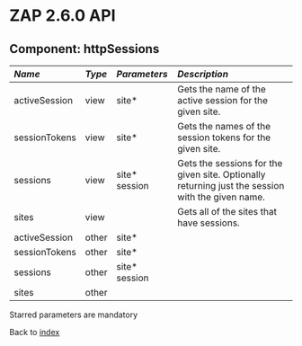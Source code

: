 # ZAP 2.6.0 API
## Component: httpSessions
| _Name_ | _Type_ | _Parameters_ | _Description_ |
|:-------|:-------|:-------------|:--------------|
| activeSession| view | site*  | Gets the name of the active session for the given site. |
| sessionTokens| view | site*  | Gets the names of the session tokens for the given site. |
| sessions| view | site* session  | Gets the sessions for the given site. Optionally returning just the session with the given name. |
| sites| view |  | Gets all of the sites that have sessions. |
| activeSession| other | site*  |  |
| sessionTokens| other | site*  |  |
| sessions| other | site* session  |  |
| sites| other |  |  |

Starred parameters are mandatory

Back to [index](ApiGen_Index)

